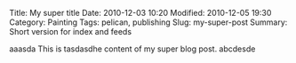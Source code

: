 Title: My super title
Date: 2010-12-03 10:20
Modified: 2010-12-05 19:30
Category: Painting
Tags: pelican, publishing
Slug: my-super-post
Summary: Short version for index and feeds

aaasda This is tasdasdhe content of my super blog post.
abcdesde